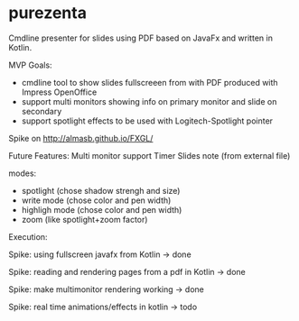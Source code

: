 # purezenta
Cmdline presenter for slides using PDF based on JavaFx and written in Kotlin.

MVP Goals: 
* cmdline tool to show slides fullscreeen from with PDF produced with Impress OpenOffice
* support multi monitors showing info on primary monitor and slide on secondary
* support spotlight effects to be used with Logitech-Spotlight pointer

Spike on http://almasb.github.io/FXGL/

Future Features:
Multi monitor support
Timer
Slides note (from external file)

modes:
- spotlight (chose shadow strengh and size)
- write mode (chose color and pen width)
- highligh mode (chose color and pen width)
- zoom (like spotlight+zoom factor)

Execution:

Spike: using fullscreen javafx from Kotlin -> done

Spike: reading and rendering pages from a pdf in Kotlin -> done

Spike: make multimonitor rendering working -> done

Spike: real time animations/effects in kotlin -> todo

